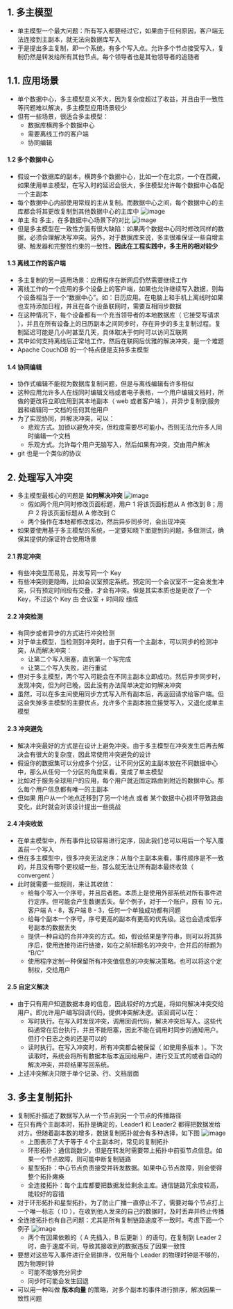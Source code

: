## 1. 多主模型

- 单主模型一个最大问题：所有写入都要经过它，如果由于任何原因，客户端无法连接到主副本，就无法向数据库写入
- 于是提出多主复制，即一个系统，有多个写入点。允许多个节点接受写入，复制仍然是转发给所有其他节点。每个领导者也是其他领导者的追随者

## 1.1. 应用场景

- 单个数据中心，多主模型意义不大，因为复杂度超过了收益，并且由于一致性等问题难以解决，多主模型应用场景较少
- 但有一些场景，很适合多主模型：
  - 数据库横跨多个数据中心
  - 需要离线工作的客户端
  - 协同编辑

#### 1.2 多个数据中心

- 假设一个数据库的副本，横跨多个数据中心，比如一个在北京，一个在西藏，如果使用单主模型，在写入时的延迟会很大，多住模型允许每个数据中心各配一个主副本
- 每个数据中心内部使用常规的主从复制。而数据中心之间，每个数据中心的主库都会将其更改复制到其他数据中心的主库中
  ![image](https://github.com/user-attachments/assets/e2225160-0088-4e14-80a6-955c51b59485)
- 单主 和 多主，在多数据中心场景下的对比
  ![image](https://github.com/user-attachments/assets/97185d0e-7b44-485a-acfc-3afc5c5cb0e3)
- 但是多主模型在一致性方面有很大缺陷：如果两个数据中心同时修改同样的数据，必须合理解决写冲突。另外，对于数据库来说，多主很难保证一些自增主键、触发器和完整性约束的一致性。**因此在工程实践中，多主用的相对较少**

#### 1.3 离线工作的客户端

- 多主复制的另一适用场景：应用程序在断网后仍然需要继续工作
- 离线工作的一个应用的多个设备上的客户端，如果也允许继续写入数据，则每个设备相当于一个“数据中心”。如：日历应用。在电脑上和手机上离线时如果也支持添加日程，并且在各个设备联网时，需要互相同步数据
- 在这种情况下，每个设备都有一个充当领导者的本地数据库（ 它接受写请求 ），并且在所有设备上的日历副本之间同步时，存在异步的多主复制过程。复制延迟可能是几小时甚至几天，具体取决于何时可以访问互联网
- 其中如何支持离线后正常地工作，然后在联网后优雅的解决冲突，是一个难题
- Apache CouchDB 的一个特点便是支持多主模型

#### 1.4 协同编辑

- 协作式编辑不能视为数据库复制问题，但是与离线编辑有许多相似
- 这种应用允许多人在线同时编辑文档或者电子表格，一个用户编辑文档时，所做的更改将立即应用到其本地副本（ web 或者客户端 ），并异步复制到服务器和编辑同一文档的任何其他用户
- 为了实现协同，并解决冲突，可以：
  - 悲观方式。加锁以避免冲突，但粒度需要尽可能小，否则无法允许多人同时编辑一个文档
  - 乐观方式。允许每个用户无脑写入，然后如果有冲突，交由用户解决
- git 也是一个类似的协议

## 2. 处理写入冲突

- 多主模型最核心的问题是 **如何解决冲突**
  ![image](https://github.com/user-attachments/assets/82f3b79e-d737-46d1-9832-4460fcd78824)
  - 假如两个用户同时修改页面标题，用户 1 将该页面标题从 A 修改到 B；用户 2 将该页面标题从 A 修改到 C
  - 两个操作在本地都修改成功，然后异步同步时，会出现冲突
- 如果要使用基于多主模型的系统，一定要知晓下面提到的问题，多做测试，确保其提供的保证符合使用场景

#### 2.1 界定冲突

- 有些冲突显而易见，并发写同一个 Key
- 有些冲突则更隐晦，比如会议室预定系统。预定同一个会议室不一定会发生冲突，只有预定时间段有交叠，才会有冲突。但是其实本质也是更改了一个 Key，不过这个 Key 由 会议室 + 时间段 组成

#### 2.2 冲突检测

- 有同步或者异步的方式进行冲突检测
- 对于单主模型，当检测到冲突时，由于只有一个主副本，可以同步的检测冲突，从而解决冲突：
  - 让第二个写入阻塞，直到第一个写完成
  - 让第二个写入失败，进行重试
- 但对于多主模型，两个写入可能会在不同主副本立即成功。然后异步同步时，发现冲突，但为时已晚，因此没有办法简单决定如何解决冲突
- 虽然，可以在多主间使用同步方式写入所有副本后，再返回请求给客户端。但这会失掉多主模型的主要优点，允许多个主副本独立接受写入，又退化成单主模型

#### 2.3 冲突避免

- 解决冲突最好的方式是在设计上避免冲突。由于多主模型在冲突发生后再去解决会有很大的复杂度，因此常使用冲突避免的设计
- 假设你的数据集可以分成多个分区，让不同分区的主副本放在不同数据中心中，那么从任何一个分区的角度来看，变成了单主模型
- 比如对于服务全球用户的应用，每个用户就近固定路由到附近的数据中心。那么每个用户信息都有唯一的主副本
- 但如果 用户从一个地点迁移到了另一个地点 或者 某个数据中心损坏导致路由变化，此时就会对该设计提出一些挑战

#### 2.4 冲突收敛

- 在单主模型中，所有事件比较容易进行定序，因此我们总可以用后一个写入覆盖前一个写入
- 但在多主模型中，很多冲突无法定序：从每个主副本来看，事件顺序是不一致的，并且没有哪个更权威一些，那么就无法让所有副本最终收敛（ convergent ）
- 此时就需要一些规则，来让其收敛：
  - 给每个写入一个序号，并且后者胜。本质上是使用外部系统对所有事件进行定序。但可能会产生数据丢失。举个例子，对于一个账户，原有 10 元，客户端 A - 8，客户端 B - 3，任何一个单独成功都有问题
  - 给每个副本一个序号，序号更高的副本有更高的优先级。这也会造成低序号副本的数据丢失
  - 提供一种自动的合并冲突的方式。如，假设结果是字符串，则可以将其排序后，使用连接符进行链接，如在之前标题名的冲突中，合并后的标题为 “B/C”
  - 使用程序定制一种保留所有冲突值信息的冲突解决策略。也可以将这个定制权，交给用户

#### 2.5 自定义解决

- 由于只有用户知道数据本身的信息，因此较好的方式是，将如何解决冲突交给用户。即允许用户编写回调代码，提供冲突解决逻。该回调可以在：
  - 写时执行。在写入时发现冲突，调用回调代码，解决冲突后写入。这些代码通常在后台执行，并且不能阻塞，因此不能在调用时同步的通知用户。但打个日志之类的还是可以的
  - 读时执行。在写入冲突时，所有冲突都会被保留（ 如使用多版本 ）。下次读取时，系统会将所有数据本版本返回给用户，进行交互式的或者自动的解决冲突，并将结果写回系统。
- 上述冲突解决只限于单个记录、行、文档层面

## 3. 多主复制拓扑

- 复制拓扑描述了数据写入从一个节点到另一个节点的传播路径
- 在只有两个主副本时，拓扑是确定的，Leader1 和 Leader2 都得把数据发给对方。但随着副本数的增多，数据复制拓扑就会有多种选择，如下图
  ![image](https://github.com/user-attachments/assets/1d2a4db3-c182-48ac-b05f-043414f21689)
  - 上图表示了大于等于 4 个主副本时，常见的复制拓扑
  - 环形拓扑：通信跳数少，但是在转发时需要带上拓扑中前驱节点信息。如果一个节点故障，则可能中断复制链路
  - 星型拓扑：中心节点负责接受并转发数据。如果中心节点故障，则会使得整个拓扑瘫痪
  - 全连接拓扑：每个主库都要把数据发给剩余主库。通信链路冗余度较高，能较好的容错
- 对于环形拓扑和星型拓扑，为了防止广播一直停止不了，需要对每个节点打上一个唯一标志（ ID ），在收到他人发来的自己的数据时，及时丢弃并终止传播
- 全连接拓扑也有自己问题：尤其是所有复制链路速度不一致时。考虑下面一个例子
  ![image](https://github.com/user-attachments/assets/a32e6034-2581-4ad8-be2f-fbc0838e1fa4)
  - 两个有因果依赖的（ A 先插入，B 后更新 ）的语句，在复制到 Leader 2 时，由于速度不同，导致其接收到的数据违反了因果一致性
- 要想对这些写入事件进行全局排序，仅用每个 Leader 的物理时钟是不够的，因为物理时钟
  - 可能不能够充分同步
  - 同步时可能会发生回退
- 可以用一种叫做 **版本向量** 的策略，对多个副本的事件进行排序，解决因果一致性问题
